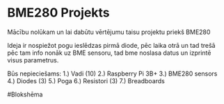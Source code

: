 # BME280 Projekts
 Mācību nolūkam un lai dabūtu vērtējumu taisu projektu priekš BME280
  
  Ideja ir nospiežot pogu ieslēdzas pirmā diode, pēc laika otrā un tad trešā pēc tam info nonāk uz BME sensoru, tad bme noslasa datus un izprintē visus parametrus.
  
  Būs nepieciešams:
   1.) Vadi (10)
   2.) Raspberry Pi 3B+
   3.) BME280 sensors
   4.) Diodes (3)
   5.) Poga
   6.) Resistori (3)
   7.) Breadboards
  
   #Blokshēma
   
